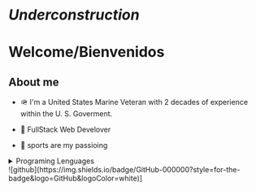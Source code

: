 # *Underconstruction* 


# Welcome/Bienvenidos


## About me

- 🪖 I'm a United States Marine Veteran with 2 decades of experience within the U. S. Goverment. 

- 🥞 FullStack Web Develover

- 🏀 sports are my passioing 



<details>

<summary>Programing Lenguages</summary>

### Lenguages 

* JavaScript
* HTML
* Rubyee
* React
* Rspect
* Presql

</details>
![github](https://img.shields.io/badge/GitHub-000000?style=for-the-badge&logo=GitHub&logoColor=white)]
